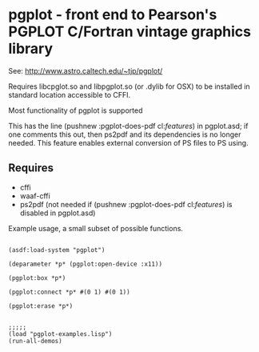 # pgplot - front end to Pearson's PGPLOT C/Fortran vintage graphics library

See: http://www.astro.caltech.edu/~tjp/pgplot/

Requires libcpglot.so and libpgplot.so (or .dylib for OSX) to be installed
in standard location accessible to CFFI.

Most functionality of pgplot is supported

This has the line (pushnew :pgplot-does-pdf cl:*features*) in pgplot.asd; if one comments this out, then ps2pdf and its dependencies is no longer needed.  This feature enables external conversion of PS files to PS using.


## Requires

* cffi
* waaf-cffi
* ps2pdf   (not needed if (pushnew :pgplot-does-pdf cl:*features*)  is disabled in pgplot.asd)


Example usage, a small subset of possible functions.

````

(asdf:load-system "pgplot")

(deparameter *p* (pgplot:open-device :x11))

(pgplot:box *p*)

(pgplot:connect *p* #(0 1) #(0 1))

(pgplot:erase *p*)


;;;;;
(load "pgplot-examples.lisp")
(run-all-demos)



````
